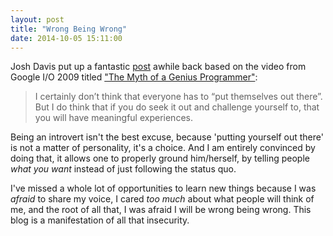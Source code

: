 ```yaml
---
layout: post
title: "Wrong Being Wrong"
date: 2014-10-05 15:11:00
---
```


Josh Davis put up a fantastic [post](https://joshldavis.com/2014/06/13/put-yourself-out-there/) awhile back based on the video from Google I/O 2009 titled ["The Myth of a Genius Programmer"](http://youtu.be/0SARbwvhupQ):

> I certainly don’t think that everyone has to “put themselves out there”. But I do think that if you do seek it out and challenge yourself to, that you will have meaningful experiences.

Being an introvert isn't the best excuse,  because 'putting yourself out there' is not a matter of personality, it's a choice. And I am entirely convinced by doing that, it allows one to properly ground him/herself, by telling people *what you want* instead of just following the status quo.

I've missed a whole lot of opportunities to learn new things because I was *afraid* to share my voice, I cared *too much* about what people will think of me, and the root of all that, I was afraid I will be wrong being wrong. This blog is a manifestation of all that insecurity.
